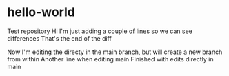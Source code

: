 # hello-world
Test repository
Hi
I'm just adding a couple of lines so we can see differences
That's the end of the diff

Now I'm editing the directy in the main branch, but will create a new branch from within
Another line when editing main
Finished with edits directly in main

